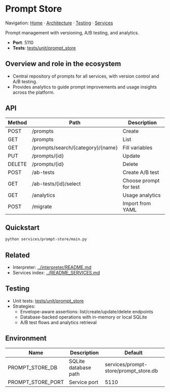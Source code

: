 # Prompt Store

Navigation: [Home](../../README.md) · [Architecture](../../docs/architecture/) · [Testing](../../docs/guides/TESTING_GUIDE.md) · [Services](../README_SERVICES.md)

Prompt management with versioning, A/B testing, and analytics.

- **Port**: 5110
- **Tests**: [tests/unit/prompt_store](../../tests/unit/prompt_store)

## Overview and role in the ecosystem
- Central repository of prompts for all services, with version control and A/B testing.
- Provides analytics to guide prompt improvements and usage insights across the platform.

## API
| Method | Path                                   | Description |
|--------|----------------------------------------|-------------|
| POST   | /prompts                               | Create |
| GET    | /prompts                               | List |
| GET    | /prompts/search/{category}/{name}      | Fill variables |
| PUT    | /prompts/{id}                          | Update |
| DELETE | /prompts/{id}                          | Delete |
| POST   | /ab-tests                              | Create A/B test |
| GET    | /ab-tests/{id}/select                  | Choose prompt for test |
| GET    | /analytics                             | Usage analytics |
| POST   | /migrate                               | Import from YAML |

## Quickstart
```bash
python services/prompt-store/main.py
```

## Related
- Interpreter: [../interpreter/README.md](../interpreter/README.md)
- Services index: [../README_SERVICES.md](../README_SERVICES.md)

## Testing
- Unit tests: [tests/unit/prompt_store](../../tests/unit/prompt_store)
- Strategies:
  - Envelope-aware assertions: list/create/update/delete endpoints
  - Database-backed operations with in-memory or local SQLite
  - A/B test flows and analytics retrieval

## Environment
| Name | Description | Default |
|------|-------------|---------|
| PROMPT_STORE_DB | SQLite database path | services/prompt-store/prompt_store.db |
| PROMPT_STORE_PORT | Service port | 5110 |

